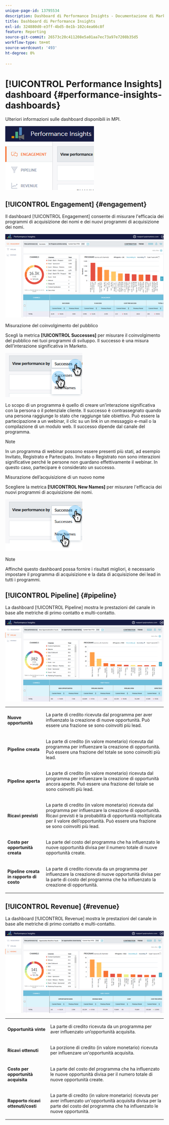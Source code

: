 ```yaml
---
unique-page-id: 13795534
description: Dashboard di Performance Insights - Documentazione di Marketo - Documentazione del prodotto
title: Dashboard di Performance Insights
exl-id: 324880d0-e3ff-4bd5-8e1b-102c4ea66c8f
feature: Reporting
source-git-commit: 26573c20c411208e5a01aa7ec73a97e7208b35d5
workflow-type: tm+mt
source-wordcount: '493'
ht-degree: 0%

---
```


# [!UICONTROL Performance Insights] dashboard {#performance-insights-dashboards}

Ulteriori informazioni sulle dashboard disponibili in MPI.

![](assets/1-4.png)

## [!UICONTROL Engagement] {#engagement}

Il dashboard [!UICONTROL Engagement] consente di misurare l&#39;efficacia dei programmi di acquisizione dei nomi e dei nuovi programmi di acquisizione dei nomi.

![](assets/two-3.png)

Misurazione del coinvolgimento del pubblico

Scegli la metrica **[!UICONTROL Successes]** per misurare il coinvolgimento del pubblico nei tuoi programmi di sviluppo. Il successo è una misura dell’interazione significativa in Marketo.

![](assets/3-4.png)

Lo scopo di un programma è quello di creare un’interazione significativa con la persona o il potenziale cliente. Il successo è contrassegnato quando una persona raggiunge lo stato che raggiunge tale obiettivo. Può essere la partecipazione a un webinar, il clic su un link in un messaggio e-mail o la compilazione di un modulo web. Il successo dipende dal canale del programma.

>[!NOTE]
>
>In un programma di webinar possono essere presenti più stati, ad esempio Invitato, Registrato e Partecipato. Invitato o Registrato non sono interazioni significative perché le persone non guardano effettivamente il webinar. In questo caso, partecipare è considerato un successo.

Misurazione dell’acquisizione di un nuovo nome

Scegliere la metrica **[!UICONTROL New Names]** per misurare l&#39;efficacia dei nuovi programmi di acquisizione dei nomi.

![](assets/4-3.png)

>[!NOTE]
>
>Affinché questo dashboard possa fornire i risultati migliori, è necessario impostare il programma di acquisizione e la data di acquisizione dei lead in tutti i programmi.

## [!UICONTROL Pipeline] {#pipeline}

La dashboard [!UICONTROL Pipeline] mostra le prestazioni del canale in base alle metriche di primo contatto e multi-contatto.

![](assets/five-1.png)

<table>
 <tbody>
  <tr>
   <td><p><strong><span class="uicontrol">Nuove opportunità</span></strong></p></td>
   <td><p>La parte di credito ricevuta dal programma per aver influenzato la creazione di nuove opportunità. Può essere una frazione se sono coinvolti più lead.</p></td>
  </tr>
  <tr>
   <td><p><strong><span class="uicontrol">Pipeline creata</span></strong></p></td>
   <td><p>La parte di credito (in valore monetario) ricevuta dal programma per influenzare la creazione di opportunità. Può essere una frazione del totale se sono coinvolti più lead.</p></td>
  </tr>
  <tr>
   <td><p><strong><span class="uicontrol">Pipeline aperta</span></strong></p></td>
   <td><p>La parte di credito (in valore monetario) ricevuta dal programma per influenzare la creazione di opportunità ancora aperte. Può essere una frazione del totale se sono coinvolti più lead.</p></td>
  </tr>
  <tr>
   <td><p><strong><span class="uicontrol">Ricavi previsti</span></strong></p></td>
   <td><p>La parte di credito (in valore monetario) ricevuta dal programma per influenzare la creazione di opportunità. Ricavi previsti è la probabilità di opportunità moltiplicata per il valore dell’opportunità. Può essere una frazione se sono coinvolti più lead.</p></td>
  </tr>
  <tr>
   <td><p><strong><span class="uicontrol">Costo per opportunità creata</span></strong></p></td>
   <td><p>La parte del costo del programma che ha influenzato le nuove opportunità divisa per il numero totale di nuove opportunità create.</p></td>
  </tr>
  <tr>
   <td><p><strong><span class="uicontrol">Pipeline creata in rapporto di costo</span></strong></p></td>
   <td><p>La parte di credito ricevuta da un programma per influenzare la creazione di nuove opportunità divisa per la parte di costo del programma che ha influenzato la creazione di opportunità.</p></td>
  </tr>
 </tbody>
</table>

## [!UICONTROL Revenue] {#revenue}

La dashboard [!UICONTROL Revenue] mostra le prestazioni del canale in base alle metriche di primo contatto e multi-contatto.

![](assets/six-1.png)

<table>
 <tbody>
  <tr>
   <td><p><strong><span class="uicontrol">Opportunità vinte</span></strong></p></td>
   <td><p>La parte di credito ricevuta da un programma per aver influenzato un’opportunità acquisita.</p></td>
  </tr>
  <tr>
   <td><p><strong><span class="uicontrol">Ricavi ottenuti</span></strong></p></td>
   <td><p>La porzione di credito (in valore monetario) ricevuta per influenzare un'opportunità acquisita.</p></td>
  </tr>
  <tr>
   <td><p><strong><span class="uicontrol">Costo per opportunità acquisita</span></strong></p></td>
   <td><p>La parte del costo del programma che ha influenzato le nuove opportunità divisa per il numero totale di nuove opportunità create.</p></td>
  </tr>
  <tr>
   <td><p><strong><span class="uicontrol">Rapporto ricavi ottenuti/costi</span></strong></p></td>
   <td><p>La parte di credito (in valore monetario) ricevuta per aver influenzato un'opportunità acquisita divisa per la parte del costo del programma che ha influenzato le nuove opportunità.</p></td>
  </tr>
 </tbody>
</table>
